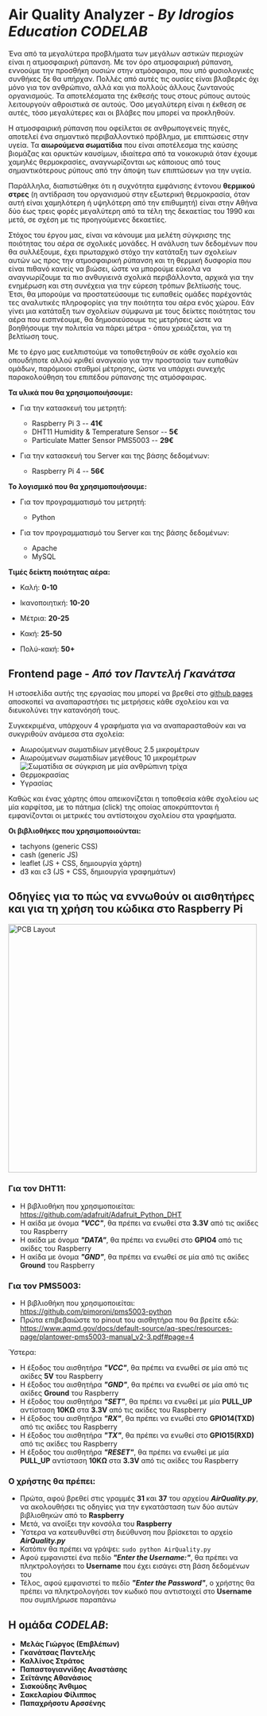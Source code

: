 # Air Quality Analyzer - *By Idrogios Education CODELAB*
Ένα από τα μεγαλύτερα προβλήματα των μεγάλων αστικών περιοχών είναι η ατμοσφαιρική ρύπανση. Με τον όρο ατμοσφαιρική ρύπανση, εννοούμε την προσθήκη ουσιών στην ατμόσφαιρα, που υπό φυσιολογικές συνθήκες δε θα υπήρχαν. Πολλές από αυτές τις ουσίες είναι βλαβερές όχι μόνο για τον ανθρώπινο, αλλά και για πολλούς άλλους ζωντανούς οργανισμούς. Τα αποτελέσματα της έκθεσής τους στους ρύπους αυτούς λειτουργούν αθροιστικά σε αυτούς. Όσο μεγαλύτερη είναι η έκθεση σε αυτές, τόσο μεγαλύτερες και οι βλάβες που μπορεί να προκληθούν. 

Η ατμοσφαιρική ρύπανση που οφείλεται σε ανθρωπογενείς πηγές, αποτελεί ένα σημαντικό περιβαλλοντικό πρόβλημα, με επιπτώσεις στην υγεία. Τα **αιωρούμενα σωματίδια** που είναι αποτέλεσμα της καύσης βιομάζας και ορυκτών καυσίμων, ιδιαίτερα από τα νοικοκυριά όταν έχουμε χαμηλές θερμοκρασίες, αναγνωρίζονται ως κάποιους από τους σημαντικότερους ρύπους από την άποψη των επιπτώσεων για την υγεία.

Παράλληλα, διαπιστώθηκε ότι η συχνότητα εμφάνισης έντονου **θερμικού στρες** (η αντίδραση του οργανισμού στην εξωτερική θερμοκρασία, όταν αυτή είναι χαμηλότερη ή υψηλότερη από την επιθυμητή) είναι στην Αθήνα δύο έως τρεις φορές μεγαλύτερη από τα τέλη της δεκαετίας του 1990 και μετά, σε σχέση με τις προηγούμενες δεκαετίες.

Στόχος του έργου μας, είναι να κάνουμε μια μελέτη σύγκρισης της ποιότητας του αέρα σε σχολικές μονάδες. Η ανάλυση των δεδομένων που θα συλλέξουμε, έχει πρωταρχικό στόχο την κατάταξη των σχολείων αυτών ως προς την ατμοσφαιρική ρύπανση και τη θερμική δυσφορία που είναι πιθανό κανείς να βιώσει, ώστε να μπορούμε εύκολα να αναγνωρίζουμε τα πιο ανθυγιεινά σχολικά περιβάλλοντα, αρχικά για την ενημέρωση και στη συνέχεια για την εύρεση τρόπων βελτίωσής τους. Έτσι, θα μπορούμε να προστατεύσουμε τις ευπαθείς ομάδες παρέχοντάς τες αναλυτικές πληροφορίες για την ποιότητα του αέρα ενός χώρου. Εάν γίνει μια κατάταξη των σχολείων σύμφωνα με τους δείκτες ποιότητας του αέρα που εισπνέουμε, θα δημοσιεύσουμε τις μετρήσεις ώστε να βοηθήσουμε την πολιτεία να πάρει μέτρα - όπου χρειάζεται,  για τη βελτίωση τους.

Με το έργο μας ευελπιστούμε να τοποθετηθούν σε κάθε σχολείο και οπουδήποτε αλλού κριθεί αναγκαίο για την προστασία των ευπαθών ομάδων, παρόμοιοι σταθμοί μέτρησης, ώστε να υπάρχει συνεχής παρακολούθηση του επιπέδου ρύπανσης της ατμόσφαιρας.

**Τα υλικά που θα χρησιμοποιήσουμε:**

  * Για την κατασκευή του μετρητή:
    * Raspberry Pi 3 -- **41€**
    * DHT11 Humidity & Temperature Sensor -- **5€**
    * Particulate Matter Sensor PMS5003 -- **29€**
   
  * Για την κατασκευή του Server και της βάσης δεδομένων:
    * Raspberry Pi 4 -- **56€**
  
**Το λογισμικό που θα χρησιμοποιήσουμε:**

  * Για τον προγραμματισμό του μετρητή:
    * Python
   
  * Για τον προγραμματισμό του Server και της βάσης δεδομένων:
    * Apache
    * MySQL

**Τιμές δείκτη ποιότητας αέρα:**

* Καλή: **0-10**

* Ικανοποιητική: **10-20**

* Μέτρια: **20-25**

* Κακή: **25-50**

* Πολύ-κακή: **50+**

## Frontend page - *Από τον Παντελή Γκανάτσα*
Η ιστοσελίδα αυτής της εργασίας που μπορεί να βρεθεί στο [github pages](https://zalaxci.github.io/Air-Quality-Analyzer-Frontend/) αποσκοπεί να αναπαραστήσει τις μετρήσεις κάθε σχολείου και να διευκολύνει την κατανόησή τους.

Συγκεκριμένα, υπάρχουν 4 γραφήματα για να αναπαρασταθούν και να συκγριθούν ανάμεσα στα σχολεία:
* Αιωρούμενων σωματιδίων μεγέθους 2.5 μικρομέτρων
* Αιωρούμενων σωματιδίων μεγέθους 10 μικρομέτρων
![Σωματίδια σε σύγκριση με μία ανθρώπινη τρίχα](https://www.epa.gov/sites/default/files/styles/medium/public/2016-09/pm2.5_scale_graphic-color_2.jpg)
* Θερμοκρασίας
* Υγρασίας

Καθώς και ένας χάρτης όπου απεικονίζεται η τοποθεσία κάθε σχολείου ως μία καρφίτσα, με το πάτημα (click) της οποίας αποκρύπτονται ή εμφανίζονται οι μετρικές του αντίστοιχου σχολείου στα γραφήματα.

**Οι βιβλιοθήκες που χρησιμοποιούνται:**
* tachyons (generic CSS)
* cash (generic JS)
* leaflet (JS + CSS, δημιουργία χάρτη)
* d3 και c3 (JS + CSS, δημιουργία γραφημάτων)

## Οδηγίες για το πώς να εννωθούν οι αισθητήρες και για τη χρήση του κώδικα στο Raspberry Pi
<img src="PCB_Layout/Air_Quality_Analyzer_PCB_Layout.png" alt="PCB Layout" width="500"/>

### Για τον DHT11:
* Η βιβλιοθήκη που χρησιμοποιείται: https://github.com/adafruit/Adafruit_Python_DHT
* Η ακίδα με όνομα ***"VCC"***, θα πρέπει να ενωθεί στα **3.3V** από τις ακίδες του Raspberry
* Η ακίδα με όνομα ***"DATA"***, θα πρέπει να ενωθεί στο **GPIO4** από τις ακίδες του Raspberry
* Η ακίδα με όνομα ***"GND"***, θα πρέπει να ενωθεί σε μία από τις ακίδες **Ground** του Raspberry

### Για τον PMS5003:
* Η βιβλιοθήκη που χρησιμοποιείται: https://github.com/pimoroni/pms5003-python
* Πρώτα επιβεβαιώστε το pinout του αισθητήρα που θα βρείτε εδώ: https://www.aqmd.gov/docs/default-source/aq-spec/resources-page/plantower-pms5003-manual_v2-3.pdf#page=4

Ύστερα:
* Η έξοδος του αισθητήρα ***"VCC"***, θα πρέπει να ενωθεί σε μία από τις ακίδες **5V** του Raspberry
* Η έξοδος του αισθητήρα ***"GND"***, θα πρέπει να ενωθεί σε μία από τις ακίδες **Ground** του Raspberry
* Η έξοδος του αισθητήρα ***"SET"***, θα πρέπει να ενωθεί με μία **PULL_UP** αντίσταση **10ΚΩ** στα **3.3V** από τις ακίδες του Raspberry
* Η έξοδος του αισθητήρα ***"RX"***, θα πρέπει να ενωθεί στο **GPIO14(TXD)** από τις ακίδες του Raspberry
* Η έξοδος του αισθητήρα ***"TX"***, θα πρέπει να ενωθεί στο **GPIO15(RXD)** από τις ακίδες του Raspberry
* Η έξοδος του αισθητήρα ***"RESET"***, θα πρέπει να ενωθεί με μία **PULL_UP** αντίσταση **10ΚΩ** στα **3.3V** από τις ακίδες του Raspberry

### Ο χρήστης θα πρέπει: 
* Πρώτα, αφού βρεθεί στις γραμμές **31** και **37** του αρχείου ***AirQuality.py***, να ακολουθήσει τις οδηγίες για την εγκατάσταση των δύο αυτών βιβλιοθηκών από το **Raspberry**
* Μετά, να ανοίξει την κονσόλα του **Raspberry**
* Ύστερα να κατευθυνθεί στη διεύθυνση που βρίσκεται το αρχείο ***AirQuality.py***
* Κατόπιν θα πρέπει να γράψει: `sudo python AirQuality.py`
* Αφού εμφανιστεί ένα πεδίο ***"Enter the Username:"***, θα πρέπει να πληκτρολογήσει το **Username** που έχει εισάγει στη βάση δεδομένων του
* Τέλος, αφού εμφανιστεί το πεδίο ***"Enter the Password"***, ο χρήστης θα πρέπει να πληκτρολογήσει τον κωδικό που αντιστοιχεί στο **Username** που συμπλήρωσε παραπάνω

## Η ομάδα *CODELAB*:
* **Μελάς Γιώργος (Επιβλέπων)**
* **Γκανάτσας Παντελής**
* **Καλλίνος Στράτος**
* **Παπαστογιαννίδης Αναστάσης**
* **Σεϊτάνης Αθανάσιος**
* **Σισκούδης Άνθιμος**
* **Σακελαρίου Φίλιππος**
* **Παπαχρήσοτυ Αρσσένης** 
